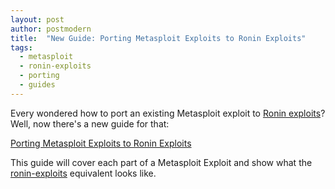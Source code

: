 ```yaml
---
layout: post
author: postmodern
title:  "New Guide: Porting Metasploit Exploits to Ronin Exploits"
tags:
  - metasploit
  - ronin-exploits
  - porting
  - guides
---
```


Every wondered how to port an existing Metasploit exploit to [Ronin
exploits][ronin-exploits]? Well, now there's a new guide for that:

[Porting Metasploit Exploits to Ronin Exploits]

This guide will cover each part of a Metasploit Exploit and show what the
[ronin-exploits] equivalent looks like.

[ronin-exploits]: https://github.com/ronin-rb/ronin-exploits#readme
[Porting Metasploit Exploits to Ronin Exploits]: /docs/porting/metasploit_exploits_to_ronin_exploits.html
